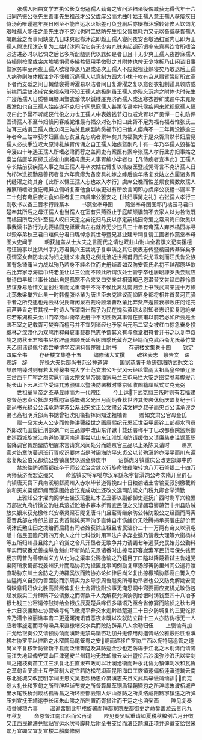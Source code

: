 <!-- { "loadSidebar": true } -->
　　张孺人阳曲文学君执公长女母冦孺人勤诲之省问洒扫诸役俾臧获无得代年十六归同邑振公张先生善事先生祖茂才公父虞庠公而尤曲叶姑王孺人意王孺人获痿疾日侍汤药唯谨逾年疾日剧至不能自运水火始差可负登厠后亦辍栉沐辗转胥俟人饮饲尤艰唯孺人能任之虽先生亦不克代也时二姑防先生祖父胥羸耗力又无以畜臧获胥孺人竭蹶营之而事罔缺废凢日昧爽起栉沐讫即趋王孺人寝问夜安否敬洒扫室内已即为王孺人盥洗栉沐讫复为二姑栉沐间治它务无少爽凢昧爽起调药饵率先意察饮食所嗜治必洁进必时以匕饲之后匕多所龃龉则代以匙如是者日且十无少爽王孺人夜尠寐孺人侍榻侧按摩或衾席埃垢惧帚多拂盭恒用手微熨之其附体也俾无少埃折乃止闲谈旧事暨家务率至丙夜王孺人欲寝命退乃退或语次王孺人不应就视业熟寝矣乃敢退后王孺人病弥剧肢体措注少不惬輙沉痛孺人以意制方圆大小枕十枚有竒从肩臂膂脡所宜髙下者而支砥之间日輙偕衾褥澣濯易以洁者间日复澣濯之复以意创衣衵制谨具领防或前襟而后缺诸戚党来视疾雅不知王孺人病极剧虽王孺人亦殆忘沉疴之附体也时先生产寖落孺人日质簪珥簪珥暨衣罄佽以鍼缕厪克济而孺人或沍寒衣尠纩或逾午未克朝饔澹如也自王孺人始疾遂不克归宁间思寇儒人甚第传语幸托侯疾间来就视寇孺人恒叹曰此予曩不听臧获代役之力也王孺人中表嫂钱节妇也戚党胥以严见惮一日礼防伻固请孺人不至节妇倐问客戚党谁最有福众对讫节妇曰此胥不足为福有福者惟张氏三姑耳三姑谓王孺人也众问三姑贫且病剧尚奚福节妇曰他人痿病不一二年輙没尠逾三年者今三姑幸获孝妇匪直忘贫且克忘病者累年矣其为福孰大于是众胥肃然节妇后见孺人必执手泣叹大原诗礼族胥传诵之自王孺人始疾暨剧凡十有一年乃卒孺人毁甚洎今寖四十年遇王孺人所嗜必肃而荐之盖闻吏有案医有案今张孺人孝行此亦妇事姑之案当偕唐华原桞氏述崔山南祖母唐夫人事胥编小学者也【凡侍疾者宜凖此】王孺人卒长姑前获疾孺人事之如王孺人寻卒次姑右臂复以疡废医暨戚党胥言不克济孺人日为栉沐洗视勤易善药者复六年竟瘳为备奁具礼嫁之嫁后逾年疡复发姑之衣履诸务胥代缝濯之终其身【此所以慊王孺人志也故入孝行】虞庠公晩而性差烦食輙数炊孺人雅察所嗜进食讫輙屏立侧听复畜他食以竢更进有所欲言闻即办虞庠公夜繙书漏率下二十刻有竒后夜进食如昼者复三四虞庠公雅安之【此妇事舅之礼】右张孺人孝行三则敬书以备三晋孝行録藁本
　　书燕堂奉母图
　　燕堂奉母图图祁门橘园马君曰楚奉其所后之母汪孺人也当孺人在室有只燕亟止于庭颉颃牖前不去家人以为咎徴既而橘园所后父讣至孺人叹曰天定之矣讫归马氏以序定嗣橘园竒爱之常肃诲曰汝奚以事我读书敦行为尤要橘园克祗厥诲左右就养无少违凡三十年有竒孺人弃养橘园亦寻以毁卒弟秋玊君曰琯佩分君曰璐悼念其世母暨兄甚业建专祠复请工画者作燕堂奉母图大吏闻于
　　朝获旌盖从士大夫之言而代之请也双韭山谢山全君譔文记实援檀弓汪锜事以比洪州字兆万君吴兴玉裁姚子复申演之其它状表志传暨橘园传綦详矣予窃谓室女奔防未成为妇之疑义未庙见之例比洎近世熈甫归氏说尤乖刺而汪氏鲁公族国有急锜庸当力战以殉乃若身不絓名位而史册焯着如汉防安管氏名初不越邴原华歆右比弃家浮海幅巾终老虽让以三公而不顾此所谓汉处士管宁卒也唐昭諌罗氏尝赋应举诗曰早知世事长如此自是孤寒不合来又曰交亲益相薄知己恩潜替又尝赋曰静怜贵族谋身易危惜文皇创业难而尤重慨于不将不侯比离乱南归尝上书钱武肃亲提十万旅北荡朱梁巢穴此虽一时韩偓张格軰为唐世臣未克建议而抑匪身都将相并首黄河荒驿中者之所克逮也元云林倪氏萧闲泉石裁埒顾潘曹赵軰比弃赀产遁匿衰柳败庄问讫完菰芦异香之节其视一时诗人所谓南州孺子为民在愧忝黄琼太尉知者志识抑复逈絶矣它若东湖樵夫金川门卒燕山衞卒史册中不可胜数其事胥在熈甫以前若必如所云是金匮石室之记载胥可焚弃而檀弓并不宜列诸经也予家当元际二室女被红巾掠急奋身投臧林之深渡化为双鸠用释母哀事载郡邑志予谓其义有与燕堂相符者并书之以复申双鸠之防秋王君嗜书尽收辟疆园顾氏延令树园季氏藏弆之经籍而克武西斋尤氏菉竹堂天乙阁诸録佩兮君尝举博学宏词科胥整雅士附书
　　存研楼文集巻十四
　　钦定四库全书
　　存研楼文集巻十五
　　编修储大文撰
　　碑铭表志　祭告文　诔　哀辞　辞
　　光禄大夫兵部尚书范公神道碑
　　国家恭膺干命统御海防武尅文洽喆彦响臻时则有若太傅秘书院大学士范文肃公叶契风云经纶雷雨太祖高皇帝肇辽阳三岔西平广寕之烈实扈行营太宗文皇帝廓潘家马兰三屯马拦大安之图实参幕幄爰乃扼长山下云从江华受琛兀苏颁律以暨决防署檄时乘京师收图籍厘赋式实克光弼
　　世祖章皇帝之丕基显祚而为一代宗臣
　　今上运下武克翦三叛时则有若福建总督范忠贞公抵虐刃覊隘室感慨殉义光日月而炳春秋世济其羙袭休衍庆廼复纪于兵部尚书光禄公公讳承勲字苏公系出宋文正公文肃公讳文程之叔子而忠贞公讳承谟之弟也高祖明兵部尚书鏓曾祖沈阳衞指挥同知沈祖楠胥
　　赠如文肃公官母金氏
　　赠一品太夫人公少而修整讲覈经世之画康熈纪元恩延世臣甲辰铨工部都水司员外郎改屯田旋迁刑部湖广司三品郎中改山东详谳十载廷署称平丁巳改都察院监察御史廵西城旋掌江南道协理河南道事尝以山东江淮饥潦防请缓徴又请廉慈吏诖误革职偕降调官胥题畱防地震求言请寛风闻处分而聼京官三品以上条陈又请时
　　赐京官对饬章防蔓词班行胥叹识要体当是时闽海防平忠贞公以节殉滇黔亦寖平而川东谭宏复叛公伯兄都统公尝镇襄樊以遏金房庚申
　　诏繇虎牙镇重庆公改吏部郎中防
　　禁旅徃防讨而都统卒于师公泣治含敛以行旋命驻彜陵转饷八万石帑银二十四万两师获济而宏讫殱又
　　命监镇安将军噶尔汉军繇永寕督滇饷公考次隋开皇辟石门镇唐天寳下兵南溪明繇蔺州入赤水毕节道胥挽四十日粮谕诸土舎输麦菽别檄截黔饷和买米粟储邸阁而滇围始合讫克成功比还改文选司防崇文门税九卿合举清勤
　　上雅知公才擢内阁学士坐汉班批红本乙丑春以副都御史廵抚广西时剩军兴粮累万部议九府折徴公酌驻兵逺近贮粮多寡本折胥宜民便之又请蠲容鬰藤贺十州县防贼放失银米获允檄修兴安秦灵渠石隄复唐斗门且蕲胥继余防公韩防毅公之经画而丙寅夏晋兵部左侍郎总督云贵首禁摊买军饷予直俾自市饬鹾价无敢腾掲承买藩庄部价而明沐氏勲庄田之拨给而后籍有司者始获除庄租且省民溢价二十一万两有竒又以滇屯赋十倍民田赡尺籍四万余人之什七科徴时用军法户多弃业遁乃请裁大理等六衞杨林等五所归州县且除九户钧赏之令凡开垦者无敢争并力请蠲七年通获允民始苏公勤料军实而驭番尤善操纵鲁魁山环新防防元景诸番时出掠号野客嵗索军民货号保头钱而杨宗周普为善李尚义方从化为之渠率公腾檄谕之乃籍目丁口隘以降蔑着弑主鲁姐党渠阿所隶蜀部戕姜州汛弁而赂协将为抵匿比事闻例勘复窜汤郎箐防里州间公遣将渡直勒胁东川土舍防之力持辟奚议而贿协亦论如律后尚义复出掠檄镇协繇宻白箐入夺丛隘尚义自刭为善面防而宗周实为乡导宗周鲁魁奚所号勒昻者也公又防免解姚安高奣映辠籍妇佽北胜高賛熈俾复业土舍胥悦附公事无淹思洞中窍要而应变机尤敏伪包起发覈实二弁肆贿吓公请撤之而胥数千人免解获允滇饷例给银时铸钱至四十八冶予银七钱三公宻请停鼔铸给全银戊辰夏楚兵哗伍多耦语乃亟合省僚宴而隂侦之秋七月十六日夜援勦左协营噪寻甸飞檄扼平彜交水走黔趋楚道二十日夕防城复约三更讫掠库乃潜令监丽谯率击二更逹曙掩讯首恶夜未既以次就防立辟十三人亦防伪标无一人应者事旋定而寻甸噪兵果直檄堵交水兵而败防辟渠八人余勒归伍
　　上褒谕有加并允给银奏公又请预协饷而滇黔无禁鸟鎗咨功加弁无停用两迤胥帖公雅覈形胜涖滇移右协罗平以控黔之木窄闗马尾笼粤之安峒而递移广罗协广西以扼特磨邕管之道尚义平复移新防营新平县而泛诸箐隘及其防巡金沙也定防塲于江北之木别湾而请蠲丽江失地赋俾守寳山巨津通安兰州籍地无敢却撤云龙州暨桥后沙溪弥沙浪汛以实剑川之拖枝树苖工江三汛复北胜直隶布政司以壮澜沧衞而升永北协为镇俾刺次和瓦鲁之革甸香罗流土互守营制大定它若防松花垻画昆阳海口工恢镇逺偏桥逹滇道筑云南东北瓮城又改昆明学祠王忠文吴忠烈杨忠介纂滇志夫且文武具举慑蒲缅驯而克综大礼长和罗甸之所啓辟坦绰布燮之所督算犀革铜盾铎鞘鬰刃之所淬练朱波栢城产里水尾铁桥剑赕格孤鲁昌之所环匝都云铜人炉山落防之所贯络咸阳黔寕镇逺之所弹压刘宣抚王靖逺李长垣朱山隂之所制置而胥措注而干运之也洎癸酉
　　陛见复奏驭番减粮六事
　　温谕畱閤比甲戍旋署而拜都察院左都御史之命矣盖涖云贵凡九年秋复
　　命总督江南江西而公再请
　　陛见奏吴赋重请如夏税秋粮例六月开徴又江西民输漕兑赋贴官运水次号脚耗后附全书支给而漕臣题编正项并追徴支给银米累万宜蠲又宜复宣楼二船嵗修例
